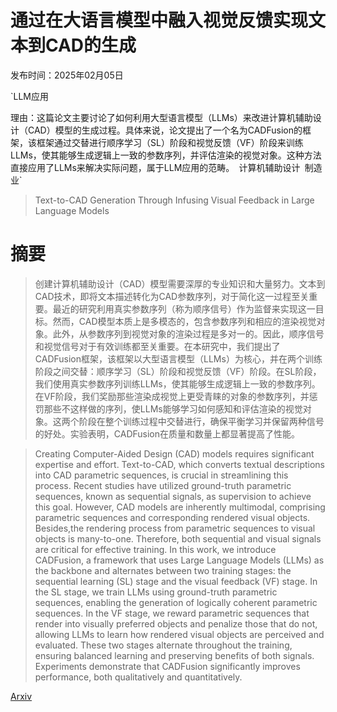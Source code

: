 # 通过在大语言模型中融入视觉反馈实现文本到CAD的生成

发布时间：2025年02月05日

`LLM应用

理由：这篇论文主要讨论了如何利用大型语言模型（LLMs）来改进计算机辅助设计（CAD）模型的生成过程。具体来说，论文提出了一个名为CADFusion的框架，该框架通过交替进行顺序学习（SL）阶段和视觉反馈（VF）阶段来训练LLMs，使其能够生成逻辑上一致的参数序列，并评估渲染的视觉对象。这种方法直接应用了LLMs来解决实际问题，属于LLM应用的范畴。` `计算机辅助设计` `制造业`

> Text-to-CAD Generation Through Infusing Visual Feedback in Large Language Models

# 摘要

> 创建计算机辅助设计（CAD）模型需要深厚的专业知识和大量努力。文本到CAD技术，即将文本描述转化为CAD参数序列，对于简化这一过程至关重要。最近的研究利用真实参数序列（称为顺序信号）作为监督来实现这一目标。然而，CAD模型本质上是多模态的，包含参数序列和相应的渲染视觉对象。此外，从参数序列到视觉对象的渲染过程是多对一的。因此，顺序信号和视觉信号对于有效训练都至关重要。在本研究中，我们提出了CADFusion框架，该框架以大型语言模型（LLMs）为核心，并在两个训练阶段之间交替：顺序学习（SL）阶段和视觉反馈（VF）阶段。在SL阶段，我们使用真实参数序列训练LLMs，使其能够生成逻辑上一致的参数序列。在VF阶段，我们奖励那些渲染成视觉上更受青睐的对象的参数序列，并惩罚那些不这样做的序列，使LLMs能够学习如何感知和评估渲染的视觉对象。这两个阶段在整个训练过程中交替进行，确保平衡学习并保留两种信号的好处。实验表明，CADFusion在质量和数量上都显著提高了性能。

> Creating Computer-Aided Design (CAD) models requires significant expertise and effort. Text-to-CAD, which converts textual descriptions into CAD parametric sequences, is crucial in streamlining this process. Recent studies have utilized ground-truth parametric sequences, known as sequential signals, as supervision to achieve this goal. However, CAD models are inherently multimodal, comprising parametric sequences and corresponding rendered visual objects. Besides,the rendering process from parametric sequences to visual objects is many-to-one. Therefore, both sequential and visual signals are critical for effective training. In this work, we introduce CADFusion, a framework that uses Large Language Models (LLMs) as the backbone and alternates between two training stages: the sequential learning (SL) stage and the visual feedback (VF) stage. In the SL stage, we train LLMs using ground-truth parametric sequences, enabling the generation of logically coherent parametric sequences. In the VF stage, we reward parametric sequences that render into visually preferred objects and penalize those that do not, allowing LLMs to learn how rendered visual objects are perceived and evaluated. These two stages alternate throughout the training, ensuring balanced learning and preserving benefits of both signals. Experiments demonstrate that CADFusion significantly improves performance, both qualitatively and quantitatively.

[Arxiv](https://arxiv.org/abs/2501.19054)